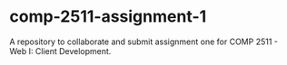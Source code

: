 # comp-2511-assignment-1
A repository to collaborate and submit assignment one for COMP 2511 - Web I: Client Development.
